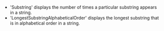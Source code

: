 - 'Substring' displays the number of times a particular substring appears in a string.
- 'LongestSubstringAlphabeticalOrder' displays the longest substring that is in alphabetical order in a string.
